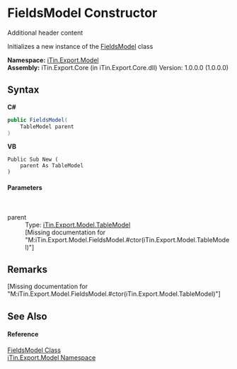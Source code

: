 # FieldsModel Constructor 
Additional header content 

Initializes a new instance of the <a href="67f244a8-b0dc-ea30-9ef6-fe4c85935202">FieldsModel</a> class

**Namespace:**&nbsp;<a href="ef57ffcc-e95e-b212-5a46-9aa6f5a3511f">iTin.Export.Model</a><br />**Assembly:**&nbsp;iTin.Export.Core (in iTin.Export.Core.dll) Version: 1.0.0.0 (1.0.0.0)

## Syntax

**C#**<br />
``` C#
public FieldsModel(
	TableModel parent
)
```

**VB**<br />
``` VB
Public Sub New ( 
	parent As TableModel
)
```


#### Parameters
&nbsp;<dl><dt>parent</dt><dd>Type: <a href="3ebdc48d-cea3-5217-fae3-a33752b7657c">iTin.Export.Model.TableModel</a><br />\[Missing <param name="parent"/> documentation for "M:iTin.Export.Model.FieldsModel.#ctor(iTin.Export.Model.TableModel)"\]</dd></dl>

## Remarks
\[Missing <remarks> documentation for "M:iTin.Export.Model.FieldsModel.#ctor(iTin.Export.Model.TableModel)"\]

## See Also


#### Reference
<a href="67f244a8-b0dc-ea30-9ef6-fe4c85935202">FieldsModel Class</a><br /><a href="ef57ffcc-e95e-b212-5a46-9aa6f5a3511f">iTin.Export.Model Namespace</a><br />